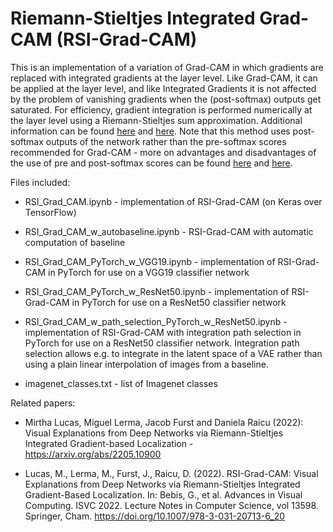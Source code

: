 # Riemann-Stieltjes Integrated Grad-CAM (RSI-Grad-CAM)

This is an implementation of a variation of Grad-CAM in which gradients are replaced with integrated gradients at the layer level. Like Grad-CAM, it can be applied at the layer level, and like Integrated Gradients it is not affected by the problem of vanishing gradients when the (post-softmax) outputs get saturated. For efficiency, gradient integration is performed numerically at the layer level using a Riemann-Stieltjes sum approximation. Additional information can be found [here](https://arxiv.org/abs/2205.10900) and [here](https://link.springer.com/chapter/10.1007/978-3-031-20713-6_20). Note that this method uses post-softmax outputs of the network rather than the pre-softmax scores recommended for Grad-CAM - more on advantages and disadvantages of the use of pre and post-softmax scores can be found [here](https://arxiv.org/abs/2306.13197) and [here](https://arxiv.org/abs/2307.03305).

Files included:

- RSI_Grad_CAM.ipynb - implementation of RSI-Grad-CAM (on Keras over TensorFlow)

- RSI_Grad_CAM_w_autobaseline.ipynb - RSI-Grad-CAM with automatic computation of baseline

- RSI_Grad_CAM_PyTorch_w_VGG19.ipynb - implementation of RSI-Grad-CAM in PyTorch for use on a VGG19 classifier network

- RSI_Grad_CAM_PyTorch_w_ResNet50.ipynb - implementation of RSI-Grad-CAM in PyTorch for use on a ResNet50 classifier network

- RSI_Grad_CAM_w_path_selection_PyTorch_w_ResNet50.ipynb - implementation of RSI-Grad-CAM with integration path selection in PyTorch for use on a ResNet50 classifier network. Integration path selection allows e.g. to integrate in the latent space of a VAE rather than using a plain linear interpolation of images from a baseline.

- imagenet_classes.txt - list of Imagenet classes

Related papers: 

- Mirtha Lucas, Miguel Lerma, Jacob Furst and Daniela Raicu (2022): Visual Explanations from Deep Networks via Riemann-Stieltjes Integrated Gradient-based Localization - https://arxiv.org/abs/2205.10900

- Lucas, M., Lerma, M., Furst, J., Raicu, D. (2022). RSI-Grad-CAM: Visual Explanations from Deep Networks via Riemann-Stieltjes Integrated Gradient-Based Localization. In: Bebis, G., et al. Advances in Visual Computing. ISVC 2022. Lecture Notes in Computer Science, vol 13598. Springer, Cham. https://doi.org/10.1007/978-3-031-20713-6_20

